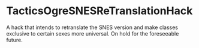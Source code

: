 # TacticsOgreSNESReTranslationHack
A hack that intends to retranslate the SNES version and make classes exclusive to certain sexes more universal.
On hold for the foreseeable future.
